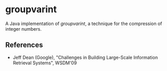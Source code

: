 groupvarint
===========
A Java implementation of *groupvarint*, a technique for the compression of integer numbers. 

## References
* Jeff Dean (Google), "Challenges in Building Large-Scale Information Retrieval Systems", WSDM'09

